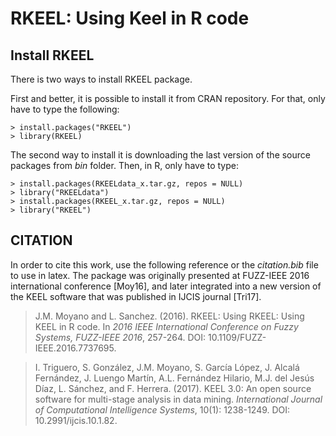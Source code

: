 # RKEEL: Using Keel in R code

## Install RKEEL
There is two ways to install RKEEL package.

First and better, it is possible to install it from CRAN repository. For that, only have to type the following:
```
> install.packages("RKEEL")
> library(RKEEL)
```

The second way to install it is downloading the last version of the source packages from *bin* folder.
Then, in R, only have to type:
```
> install.packages(RKEELdata_x.tar.gz, repos = NULL)
> library("RKEELdata")
> install.packages(RKEEL_x.tar.gz, repos = NULL)
> library("RKEEL")
```


## CITATION
In order to cite this work, use the following reference or the *citation.bib* file to use in latex. The package was originally presented at FUZZ-IEEE 2016 international conference [Moy16], and later integrated into a new version of the KEEL software that was published in IJCIS journal [Tri17].

> J.M. Moyano and L. Sanchez. (2016). RKEEL: Using RKEEL: Using KEEL in R code. In *2016 IEEE International Conference on Fuzzy Systems, FUZZ-IEEE 2016*, 257-264. DOI: 10.1109/FUZZ-IEEE.2016.7737695.

> I. Triguero, S. González, J.M. Moyano, S. García López, J. Alcalá Fernández, J. Luengo Martín, A.L. Fernández Hilario, M.J. del Jesús Díaz, L. Sánchez, and F. Herrera. (2017). KEEL 3.0: An open source software for multi-stage analysis in data mining. *International Journal of Computational Intelligence Systems*, 10(1): 1238-1249. DOI: 10.2991/ijcis.10.1.82.
